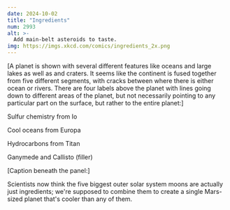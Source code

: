 ```yaml
---
date: 2024-10-02
title: "Ingredients"
num: 2993
alt: >-
  Add main-belt asteroids to taste.
img: https://imgs.xkcd.com/comics/ingredients_2x.png
---
```

[A planet is shown with several different features like oceans and large lakes as well as and craters. It seems like the continent is fused together from five different segments, with cracks between where there is either ocean or rivers. There are four labels above the planet with lines going down to different areas of the planet, but not necessarily pointing to any particular part on the surface, but rather to the entire planet:]

Sulfur chemistry from Io

Cool oceans from Europa

Hydrocarbons from Titan

Ganymede and Callisto (filler)

[Caption beneath the panel:]

Scientists now think the five biggest outer solar system moons are actually just ingredients; we're supposed to combine them to create a single Mars-sized planet that's cooler than any of them.